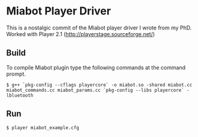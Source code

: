 # Miabot Player Driver

This is a nostalgic commit of the Miabot player driver I wrote from my PhD.
Worked with Player 2.1 (http://playerstage.sourceforge.net/)

## Build
To compile Miabot plugin type the following commands at the command prompt.

```
$ g++ `pkg-config --cflags playercore` -o miabot.so -shared miabot.cc miabot_commands.cc miabot_params.cc `pkg-config --libs playercore` -lbluetooth
```

## Run

```
$ player miabot_example.cfg
```

